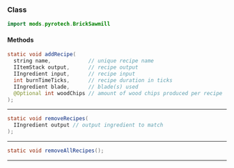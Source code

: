 
### Class

```java
import mods.pyrotech.BrickSawmill
```

#### Methods

```java
static void addRecipe(
  string name,            // unique recipe name
  IItemStack output,      // recipe output
  IIngredient input,      // recipe input
  int burnTimeTicks,      // recipe duration in ticks
  IIngredient blade,      // blade(s) used
  @Optional int woodChips // amount of wood chips produced per recipe
);
```


---


```java
static void removeRecipes(
  IIngredient output // output ingredient to match
);
```


---


```java
static void removeAllRecipes();
```


---

